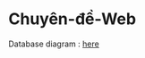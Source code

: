 # Chuyên-đề-Web

Database diagram : [here]([https://app.diagrams.net/#G1URACLYqBc5Z4iKnTA74D5UOUBSck4-7p#%7B%22pageId%22%3A%22v3GTEkS8BdTaFx11yorV%22%7D](https://drive.google.com/file/d/1URACLYqBc5Z4iKnTA74D5UOUBSck4-7p/view?usp=sharing))
